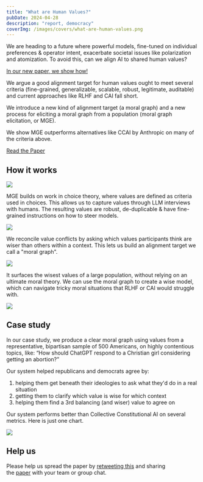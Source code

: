```yaml
---
title: "What are Human Values?"
pubDate: 2024-04-28
description: "report, democracy"
coverImg: /images/covers/what-are-human-values.png
---
```


We are heading to a future where powerful models, fine-tuned on individual preferences & operator intent, exacerbate societal issues like polarization and atomization. To avoid this, can we align AI to shared human values?

[In our new paper, we show how!](https://meaningalignment.org/values-and-alignment-paper)

We argue a good alignment target for human values ought to meet several criteria (fine-grained, generalizable, scalable, robust, legitimate, auditable) and current approaches like RLHF and CAI fall short.

We introduce a new kind of alignment target (a moral graph) and a new process for eliciting a moral graph from a population (moral graph elicitation, or MGE).

We show MGE outperforms alternatives like CCAI by Anthropic on many of the criteria above.

[Read the Paper](https://meaningalignment.org/values-and-alignment-paper)

## **How it works**

![](https://substackcdn.com/image/fetch/f_auto,q_auto:good,fl_progressive:steep/https%3A%2F%2Fsubstack-post-media.s3.amazonaws.com%2Fpublic%2Fimages%2F01467e82-2abd-4426-abf7-5ae352808825_2678x1292.png)

MGE builds on work in choice theory, where values are defined as criteria used in choices. This allows us to capture values through LLM interviews with humans. The resulting values are robust, de-duplicable & have fine-grained instructions on how to steer models.

![](https://substackcdn.com/image/fetch/f_auto,q_auto:good,fl_progressive:steep/https%3A%2F%2Fsubstack-post-media.s3.amazonaws.com%2Fpublic%2Fimages%2Fb026e137-776b-4774-a0c8-e4f75f08e125_1762x1088.png)

We reconcile value conflicts by asking which values participants think are wiser than others within a context. This lets us build an alignment target we call a "moral graph".

![](https://substackcdn.com/image/fetch/f_auto,q_auto:good,fl_progressive:steep/https%3A%2F%2Fsubstack-post-media.s3.amazonaws.com%2Fpublic%2Fimages%2F4a253802-277b-4164-992a-afac13679d1b_2274x1590.png)

It surfaces the wisest values of a large population, without relying on an ultimate moral theory. We can use the moral graph to create a wise model, which can navigate tricky moral situations that RLHF or CAI would struggle with.

![](https://substackcdn.com/image/fetch/f_auto,q_auto:good,fl_progressive:steep/https%3A%2F%2Fsubstack-post-media.s3.amazonaws.com%2Fpublic%2Fimages%2F49f71556-d659-4129-90b5-54b078952585_1338x1556.png)

## **Case study**

In our case study, we produce a clear moral graph using values from a representative, bipartisan sample of 500 Americans, on highly contentious topics, like: “How should ChatGPT respond to a Christian girl considering getting an abortion?”

Our system helped republicans and democrats agree by:

1. helping them get beneath their ideologies to ask what they'd do in a real situation
2. getting them to clarify which value is wise for which context
3. helping them find a 3rd balancing (and wiser) value to agree on

Our system performs better than Collective Constitutional AI on several metrics. Here is just one chart.

![](https://substackcdn.com/image/fetch/f_auto,q_auto:good,fl_progressive:steep/https%3A%2F%2Fsubstack-post-media.s3.amazonaws.com%2Fpublic%2Fimages%2Faa24819f-b0fb-49ef-a815-013db4814c6c_1758x1694.png)

## **Help us**

Please help us spread the paper by [retweeting this](https://x.com/edelwax/status/1773621129200234573?s=20) and sharing the [paper](https://meaningalignment.org/values-and-alignment-paper) with your team or group chat.
